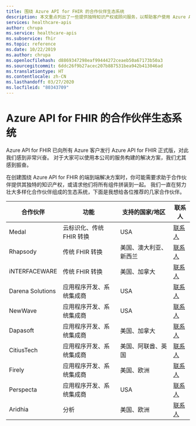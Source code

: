 ```yaml
---
title: 围绕 Azure API for FHIR 的合作伙伴生态系统
description: 本文重点列出了一些提供独特知识产权或顾问服务，以帮助客户使用 Azure API for FHIR 构建端到端解决方案的合作伙伴
services: healthcare-apis
author: chrupa
ms.service: healthcare-apis
ms.subservice: fhir
ms.topic: reference
ms.date: 10/22/2019
ms.author: chrupa
ms.openlocfilehash: d8869347298eaf99444272ceaeb50a67173b50a3
ms.sourcegitcommit: 6ddc26f9b27acec207b887531bea942b413046ad
ms.translationtype: HT
ms.contentlocale: zh-CN
ms.lasthandoff: 03/27/2020
ms.locfileid: "80343709"
---
```

# <a name="partner-ecosystem-for-azure-api-for-fhir"></a>Azure API for FHIR 的合作伙伴生态系统
Azure API for FHIR 已向所有 Azure 客户发行 Azure API for FHIR 正式版，对此我们感到非常兴奋。 对于大家可以使用本公司的服务构建的解决方案，我们尤其感到振奋。  

在创建围绕 Azure API for FHIR 的端到端解决方案时，你可能需要求助于合作伙伴提供其独特的知识产权，或请求他们将所有组件拼装到一起。 我们一直在努力壮大多样化合作伙伴组成的生态系统，下面是我想给各位推荐的几家合作伙伴。


| 合作伙伴          | 功能                               | 支持的国家/地区         | 联系人                                                                                                                                |
|------------------|--------------------------------------------|-----------------------------|----------------------------------------------------------------------------------------------------------------------------------------|
| Medal            | 云标识化、传统 FHIR 转换  | USA                         | [联系人](http://www.medal.com/)                                                                                           |
| Rhapsody         | 传统 FHIR 转换                     | 美国、澳大利亚、新西兰 | [联系人](https://rhapsody.health/contact-us)                                                                                          |
| iNTERFACEWARE    | 传统 FHIR 转换                     | 美国、加拿大                 | [联系人](https://www.interfaceware.com/contact.html)                                                                                  |
| Darena Solutions | 应用程序开发、系统集成商 | USA                         | [联系人](https://www.darenasolutions.com/contact)                                                                                     |
| NewWave          | 应用程序开发、系统集成商 | USA                         | [联系人](https://newwave.io/get-in-touch/)                                                                                            |
| Dapasoft         | 应用程序开发、系统集成商 | 美国、加拿大                 | [联系人](https://www.dapasoft.com/contact-us/)                                                                                        |
| CitiusTech       | 应用程序开发、系统集成商 | 美国、阿联酋、英国                | [联系人](https://azuremarketplace.microsoft.com/marketplace/apps/citiustech.ics?tab=Overview)                                         |
| Firely           | 应用程序开发、系统集成商 | 美国、欧洲                     | [联系人](https://fire.ly/contact/)                                                                                                    |
| Perspecta        | 应用程序开发、系统集成商 | USA                         | [联系人](https://perspecta.com/contact)                                                                                               |
| Aridhia          | 分析                                  | 美国、欧洲                     | [联系人](https://azuremarketplace.microsoft.com/marketplace/apps/aridhiainformatics.analytixagility_workspace_123?tab=Overview)       |